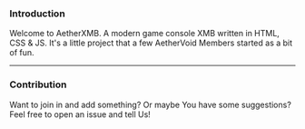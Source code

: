 ### Introduction
Welcome to AetherXMB. A modern game console XMB written in HTML, CSS & JS. It's a little project that a few AetherVoid Members started as a bit of fun.

---

### Contribution
Want to join in and add something? Or maybe You have some suggestions? Feel free to open an issue and tell Us!
